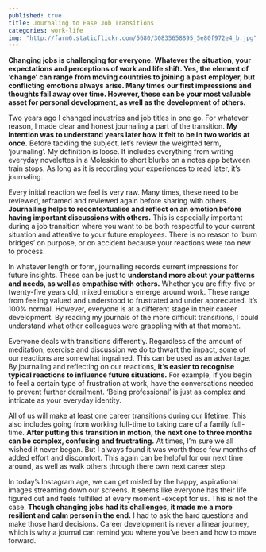 ```yaml
---
published: true
title: Journaling to Ease Job Transitions
categories: work-life
img: "http://farm6.staticflickr.com/5680/30835658895_5e80f972e4_b.jpg"
---
```

**Changing jobs is challenging for everyone. Whatever the situation, your expectations and perceptions of work and life shift. Yes, the element of ‘change’ can range from moving countries to joining a past employer, but conflicting emotions always arise. Many times our first impressions and thoughts fall away over time. However, these can be your most valuable asset for personal development, as well as the development of others.**

Two years ago I changed industries and job titles in one go. For whatever reason, I made clear and honest journaling a part of the transition. **My intention was to understand years later how it felt to be in two worlds at once.** Before tackling the subject, let’s review the weighted term, ‘journaling’. My definition is loose. It includes everything from writing everyday novelettes in a Moleskin to short blurbs on a notes app between train stops. As long as it is recording your experiences to read later, it’s journaling.

Every initial reaction we feel is very raw. Many times, these need to be reviewed, reframed and reviewed again before sharing with others. **Journalling helps to recontextualise and reflect on an emotion before having important discussions with others.** This is especially important during a job transition where you want to be both respectful to your current situation and attentive to your future employees. There is no reason to ‘burn bridges’ on purpose, or on accident because your reactions were too new to process.

In whatever length or form, journalling records current impressions for future insights. These can be just to **understand more about your patterns and needs, as well as empathise with others.** Whether you are fifty-five or twenty-five years old, mixed emotions emerge around work. These range from feeling valued and understood to frustrated and under appreciated. It’s 100% normal. However, everyone is at a different stage in their career development. By reading my journals of the more difficult transitions, I could understand what other colleagues were grappling with at that moment. 

Everyone deals with transitions differently. Regardless of the amount of meditation, exercise and discussion we do to thwart the impact, some of our reactions are somewhat ingrained. This can be used as an advantage. By journaling and reflecting on our reactions, **it’s easier to recognise typical reactions to influence future situations.** For example, if you begin to feel a certain type of frustration at work, have the conversations needed to prevent further derailment. ‘Being professional’ is just as complex and intricate as your everyday identity.

All of us will make at least one career transitions during our lifetime. This also includes going from working full-time to taking care of a family full-time. **After putting this transition in motion, the next one to three months can be complex, confusing and frustrating.** At times, I’m sure we all wished it never began. But I always found it was worth those few months of added effort and discomfort. This again can be helpful for our next time around, as well as walk others through there own next career step.

In today’s Instagram age, we can get misled by the happy, aspirational images streaming down our screens. It seems like everyone has their life figured out and feels fulfilled at every moment -except for us. This is not the case. **Though changing jobs had its challenges, it made me a more resilient and calm person in the end.** I had to ask the hard questions and make those hard decisions. Career development is never a linear journey, which is why a journal can remind you where you’ve been and how to move forward.

